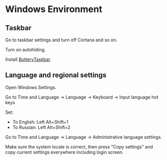 # Windows Environment

## Taskbar

Go to taskbar settings and turn off Cortana and so on.

Turn on autohiding.

Install [ButteryTaskbar](https://github.com/CrypticButter/ButteryTaskbar).


## Language and regional settings

Open Windows Settings.

Go to Time and Language -> Language -> Keyboard -> Input language hot keys

Set:

- To English: Left Alt+Shift+1
- To Russian: Left Alt+Shift+2

Go to Time and Language -> Language -> Administrative language settings.

Make sure the system locale is correct, then press "Copy settings" and copy current settings everywhere including login screen.

